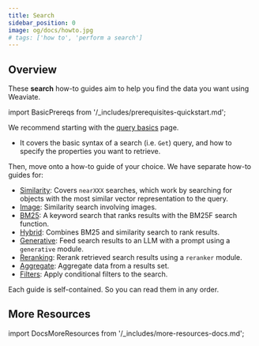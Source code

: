 ```yaml
---
title: Search
sidebar_position: 0
image: og/docs/howto.jpg
# tags: ['how to', 'perform a search']
---
```




## Overview

These **search** how-to guides aim to help you find the data you want using Weaviate.

import BasicPrereqs from '/_includes/prerequisites-quickstart.md';

<BasicPrereqs />

We recommend starting with the [query basics](./basics.md) page.
- It covers the basic syntax of a search (i.e. `Get`) query, and how to specify the properties you want to retrieve.

Then, move onto a how-to guide of your choice. We have separate how-to guides for:

- [Similarity](./similarity.md): Covers `nearXXX` searches, which work by searching for objects with the most similar vector representation to the query.
- [Image](./image.md): Similarity search involving images.
- [BM25](./bm25.md): A keyword search that ranks results with the BM25F search function.
- [Hybrid](./hybrid.md): Combines BM25 and similarity search to rank results.
- [Generative](./generative.md): Feed search results to an LLM with a prompt using a `generative` module.
- [Reranking](./rerank.md): Rerank retrieved search results using a `reranker` module.
- [Aggregate](./aggregate.md): Aggregate data from a results set.
- [Filters](./filters.md): Apply conditional filters to the search.

Each guide is self-contained. So you can read them in any order.

## More Resources

import DocsMoreResources from '/_includes/more-resources-docs.md';

<DocsMoreResources />
